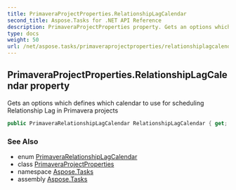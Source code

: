 ```yaml
---
title: PrimaveraProjectProperties.RelationshipLagCalendar
second_title: Aspose.Tasks for .NET API Reference
description: PrimaveraProjectProperties property. Gets an options which defines which calendar to use for scheduling Relationship Lag in Primavera projects
type: docs
weight: 50
url: /net/aspose.tasks/primaveraprojectproperties/relationshiplagcalendar/
---
```

## PrimaveraProjectProperties.RelationshipLagCalendar property

Gets an options which defines which calendar to use for scheduling Relationship Lag in Primavera projects

```csharp
public PrimaveraRelationshipLagCalendar RelationshipLagCalendar { get; }
```

### See Also

* enum [PrimaveraRelationshipLagCalendar](../../../aspose.tasks.primavera/primaverarelationshiplagcalendar/)
* class [PrimaveraProjectProperties](../)
* namespace [Aspose.Tasks](../../primaveraprojectproperties/)
* assembly [Aspose.Tasks](../../../)


